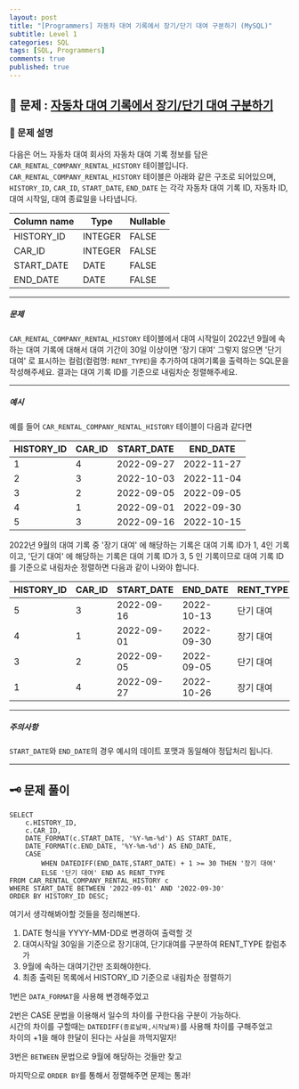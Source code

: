```yaml
---
layout: post
title: "[Programmers] 자동차 대여 기록에서 장기/단기 대여 구분하기 (MySQL)"
subtitle: Level 1
categories: SQL
tags: [SQL, Programmers]
comments: true
published: true
---
```


## 📌 문제 : [자동차 대여 기록에서 장기/단기 대여 구분하기] 

### 📖 문제 설명  

<p>다음은 어느 자동차 대여 회사의 자동차 대여 기록 정보를 담은 <code>CAR_RENTAL_COMPANY_RENTAL_HISTORY</code> 테이블입니다. <code>CAR_RENTAL_COMPANY_RENTAL_HISTORY</code> 테이블은 아래와 같은 구조로 되어있으며, <code>HISTORY_ID</code>, <code>CAR_ID</code>, <code>START_DATE</code>, <code>END_DATE</code> 는 각각 자동차 대여 기록 ID, 자동차 ID, 대여 시작일, 대여 종료일을 나타냅니다.</p>
<table class="table">
        <thead><tr>
<th>Column name</th>
<th>Type</th>
<th>Nullable</th>
</tr>
</thead>
        <tbody><tr>
<td>HISTORY_ID</td>
<td>INTEGER</td>
<td>FALSE</td>
</tr>
<tr>
<td>CAR_ID</td>
<td>INTEGER</td>
<td>FALSE</td>
</tr>
<tr>
<td>START_DATE</td>
<td>DATE</td>
<td>FALSE</td>
</tr>
<tr>
<td>END_DATE</td>
<td>DATE</td>
<td>FALSE</td>
</tr>
</tbody>
      </table>
<hr>

<h5>문제</h5>

<p><code>CAR_RENTAL_COMPANY_RENTAL_HISTORY</code> 테이블에서 대여 시작일이 2022년 9월에 속하는 대여 기록에 대해서 대여 기간이 30일 이상이면 '장기 대여' 그렇지 않으면 '단기 대여' 로 표시하는 컬럼(컬럼명: <code>RENT_TYPE</code>)을 추가하여 대여기록을 출력하는 SQL문을 작성해주세요. 결과는 대여 기록 ID를 기준으로 내림차순 정렬해주세요.</p>

<hr>

<h5>예시</h5>

<p>예를 들어 <code>CAR_RENTAL_COMPANY_RENTAL_HISTORY</code> 테이블이 다음과 같다면</p>
<table class="table">
        <thead><tr>
<th>HISTORY_ID</th>
<th>CAR_ID</th>
<th>START_DATE</th>
<th>END_DATE</th>
</tr>
</thead>
        <tbody><tr>
<td>1</td>
<td>4</td>
<td>2022-09-27</td>
<td>2022-11-27</td>
</tr>
<tr>
<td>2</td>
<td>3</td>
<td>2022-10-03</td>
<td>2022-11-04</td>
</tr>
<tr>
<td>3</td>
<td>2</td>
<td>2022-09-05</td>
<td>2022-09-05</td>
</tr>
<tr>
<td>4</td>
<td>1</td>
<td>2022-09-01</td>
<td>2022-09-30</td>
</tr>
<tr>
<td>5</td>
<td>3</td>
<td>2022-09-16</td>
<td>2022-10-15</td>
</tr>
</tbody>
      </table>
<p>2022년 9월의 대여 기록 중 '장기 대여' 에 해당하는 기록은 대여 기록 ID가 1, 4인 기록이고, '단기 대여' 에 해당하는 기록은 대여 기록 ID가 3, 5 인 기록이므로 대여 기록 ID를 기준으로 내림차순 정렬하면 다음과 같이 나와야 합니다.</p>
<table class="table">
        <thead><tr>
<th>HISTORY_ID</th>
<th>CAR_ID</th>
<th>START_DATE</th>
<th>END_DATE</th>
<th>RENT_TYPE</th>
</tr>
</thead>
        <tbody><tr>
<td>5</td>
<td>3</td>
<td>2022-09-16</td>
<td>2022-10-13</td>
<td>단기 대여</td>
</tr>
<tr>
<td>4</td>
<td>1</td>
<td>2022-09-01</td>
<td>2022-09-30</td>
<td>장기 대여</td>
</tr>
<tr>
<td>3</td>
<td>2</td>
<td>2022-09-05</td>
<td>2022-09-05</td>
<td>단기 대여</td>
</tr>
<tr>
<td>1</td>
<td>4</td>
<td>2022-09-27</td>
<td>2022-10-26</td>
<td>장기 대여</td>
</tr>
</tbody>
      </table>
<hr>

<h5>주의사항</h5>

<p><code>START_DATE</code>와 <code>END_DATE</code>의 경우 예시의 데이트 포맷과 동일해야 정답처리 됩니다.</p>

---

## 🗝 문제 풀이


```RoomSql
SELECT 
    c.HISTORY_ID, 
    c.CAR_ID, 
    DATE_FORMAT(c.START_DATE, '%Y-%m-%d') AS START_DATE, 
    DATE_FORMAT(c.END_DATE, '%Y-%m-%d') AS END_DATE,
    CASE 
        WHEN DATEDIFF(END_DATE,START_DATE) + 1 >= 30 THEN '장기 대여' 
        ELSE '단기 대여' END AS RENT_TYPE
FROM CAR_RENTAL_COMPANY_RENTAL_HISTORY c
WHERE START_DATE BETWEEN '2022-09-01' AND '2022-09-30'
ORDER BY HISTORY_ID DESC;
```

여기서 생각해봐야할 것들을 정리해본다.

1. DATE 형식을 YYYY-MM-DD로 변경하여 출력할 것
2. 대여시작일 30일을 기준으로 장기대여, 단기대여를 구분하여 RENT_TYPE 칼럼추가
3. 9월에 속하는 대여기간만 조회해야한다.
4. 최종 출력된 목록에서 HISTORY_ID 기준으로 내림차순 정렬하기

1번은 `DATA_FORMAT`을 사용해 변경해주었고

2번은 CASE 문법을 이용해서 일수의 차이를 구한다음 구분이 가능하다.    
시간의 차이를 구할때는 `DATEDIFF(종료날짜,시작날짜)`를 사용해 차이를 구해주었고   
차이의 +1을 해야 한달이 된다는 사실을 까먹지말자!  

3번은 `BETWEEN` 문법으로 9월에 해당하는 것들만 찾고  

마지막으로 `ORDER BY`를 통해서 정렬해주면 문제는 통과!

 


<br/>

[자동차 대여 기록에서 장기/단기 대여 구분하기]:https://school.programmers.co.kr/learn/courses/30/lessons/151138
